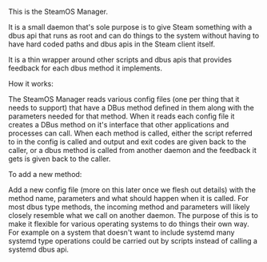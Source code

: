 This is the SteamOS Manager.

It is a small daemon that's sole purpose is to give Steam something with a dbus
api that runs as root and can do things to the system without having to have
hard coded paths and dbus apis in the Steam client itself.

It is a thin wrapper around other scripts and dbus apis that provides feedback for
each dbus method it implements.

How it works:

The SteamOS Manager reads various config files (one per thing that it needs to support)
that have a DBus method defined in them along with the parameters needed for that method.
When it reads each config file it creates a DBus method on it's interface that other applications
and processes can call. When each method is called, either the script referred to in the config
is called and output and exit codes are given back to the caller, or a dbus method is called
from another daemon and the feedback it gets is given back to the caller.

To add a new method:

Add a new config file (more on this later once we flesh out details) with the method name, parameters
and what should happen when it is called. For most dbus type methods, the incoming method and parameters
will likely closely resemble what we call on another daemon. The purpose of this is to make it flexible
for various operating systems to do things their own way. For example on a system that doesn't want to
include systemd many systemd type operations could be carried out by scripts instead of calling a systemd
dbus api.
